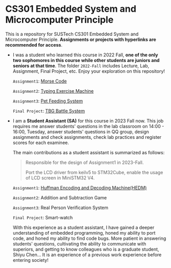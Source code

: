 # CS301 Embedded System and Microcomputer Principle
This is a repository for SUSTech CS301 Embedded System and Microcomputer Principle. **Assignments or projects with hyperlinks are recommended for access**.

- I was a student who learned this course in 2022 Fall, **one of the only two sophomores in this course while other students are juniors and seniors at that time**. The folder `2022-Fall` includes Lecture, Lab, Assignment, Final Project, etc. Enjoy your exploration on this repository!

  `Assignment1`: [Morse Code](https://github.com/0SliverBullet/CS301-Embedded-System-and-Microcomputer-Principle/tree/main/2022-Fall/Assignment/Assignment1)

  `Assignment2`: [Typing Exercise Machine](https://github.com/0SliverBullet/CS301-Embedded-System-and-Microcomputer-Principle/tree/main/2022-Fall/Assignment/Assignment2)

  `Assignment3`: [Pet Feeding System](https://github.com/0SliverBullet/CS301-Embedded-System-and-Microcomputer-Principle/tree/main/2022-Fall/Assignment/Assignment3)

  `Final Project`: [TBG Battle System](https://github.com/0SliverBullet/CS301-Embedded-System-and-Microcomputer-Principle/tree/main/2022-Fall/CS301-2022FALL-project-GROUP1)

- I am a **Student Assistant (SA)** for this course in 2023 Fall now. This job requires me answer students' questions in the lab classroom on 14:00 - 16:00, Tuesday,  answer students' questions in QQ group, design assignments and check assignments, check lab practices and register scores for each examinee.

  The main contributions as a student assistant is summarized as follows:

  > Responsible for the design of Assignment1 in 2023-Fall. 
  >
  > Port the LCD driver from keilv5 to STM32Cube, enable the usage of LCD screen in MiniSTM32 V4.

  `Assignment1`: [Huffman Encoding and Decoding Machine(HEDM)](https://github.com/0SliverBullet/CS301-Embedded-System-and-Microcomputer-Principle/tree/main/2023-Fall/Assignment/Assignment1)

  `Assignment2`: Addition and Subtraction Game

  `Assignment3`: Real Person Verification System

  `Final Project`:  Smart-watch

  With this experience as a student assistant, I have gained a deeper understanding of embedded programming, honed my ability to port code, and honed my ability to find code bugs. More patient in answering students' questions, cultivating the ability to communicate with superiors, and getting to know colleagues who is a graduate student, Shiyu Chen... It is an experience of a previous work experience before entering society!

